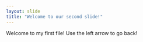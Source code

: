 ```yaml
---
layout: slide
title: "Welcome to our second slide!"
---
```

Welcome to my first file!
Use the left arrow to go back!
